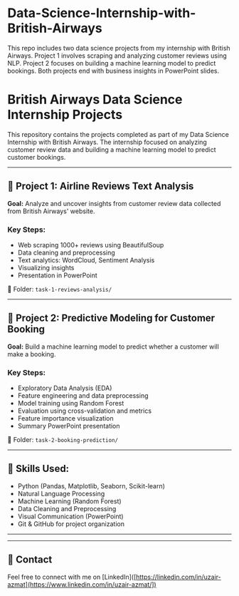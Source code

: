 # Data-Science-Internship-with-British-Airways
This repo includes two data science projects from my internship with British Airways. Project 1 involves scraping and analyzing customer reviews using NLP. Project 2 focuses on building a machine learning model to predict bookings. Both projects end with business insights in PowerPoint slides.
# British Airways Data Science Internship Projects

This repository contains the projects completed as part of my Data Science Internship with British Airways. The internship focused on analyzing customer review data and building a machine learning model to predict customer bookings.

---

## 📌 Project 1: Airline Reviews Text Analysis

**Goal:** Analyze and uncover insights from customer review data collected from British Airways' website.

### Key Steps:
- Web scraping 1000+ reviews using BeautifulSoup
- Data cleaning and preprocessing
- Text analytics: WordCloud, Sentiment Analysis
- Visualizing insights
- Presentation in PowerPoint

📁 Folder: `task-1-reviews-analysis/`

---

## 📌 Project 2: Predictive Modeling for Customer Booking

**Goal:** Build a machine learning model to predict whether a customer will make a booking.

### Key Steps:
- Exploratory Data Analysis (EDA)
- Feature engineering and data preprocessing
- Model training using Random Forest
- Evaluation using cross-validation and metrics
- Feature importance visualization
- Summary PowerPoint presentation

📁 Folder: `task-2-booking-prediction/`

---

## 🧠 Skills Used:
- Python (Pandas, Matplotlib, Seaborn, Scikit-learn)
- Natural Language Processing
- Machine Learning (Random Forest)
- Data Cleaning and Preprocessing
- Visual Communication (PowerPoint)
- Git & GitHub for project organization

---


---

## 📧 Contact
Feel free to connect with me on [LinkedIn]([https://linkedin.com/in/uzair-azmat](https://www.linkedin.com/in/uzair-azmat/])




